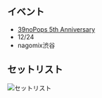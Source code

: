 ## イベント

- [39noPops 5th Anniversary](https://web.archive.org/web/20231224155813/https://twvt.me/39nopops_5th_anniv)
- 12/24
- nagomix渋谷

## セットリスト

![セットリスト](/img/2023-39pop/39nopops-5th-anniversary.png)
